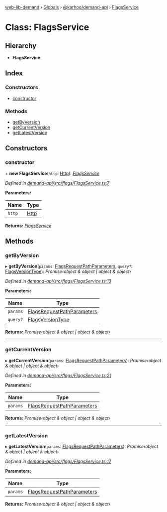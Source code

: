 [web-lib-demand](../README.md) › [Globals](../globals.md) › [@karhoo/demand-api](../modules/_karhoo_demand_api.md) › [FlagsService](_karhoo_demand_api.flagsservice.md)

# Class: FlagsService

## Hierarchy

* **FlagsService**

## Index

### Constructors

* [constructor](_karhoo_demand_api.flagsservice.md#constructor)

### Methods

* [getByVersion](_karhoo_demand_api.flagsservice.md#getbyversion)
* [getCurrentVersion](_karhoo_demand_api.flagsservice.md#getcurrentversion)
* [getLatestVersion](_karhoo_demand_api.flagsservice.md#getlatestversion)

## Constructors

###  constructor

\+ **new FlagsService**(`http`: [Http](../interfaces/_karhoo_demand_api.http.md)): *[FlagsService](_karhoo_demand_api.flagsservice.md)*

*Defined in [demand-api/src/flags/FlagsService.ts:7](https://github.com/karhoo/web-lib-demand/blob/a5799e7/packages/demand-api/src/flags/FlagsService.ts#L7)*

**Parameters:**

Name | Type |
------ | ------ |
`http` | [Http](../interfaces/_karhoo_demand_api.http.md) |

**Returns:** *[FlagsService](_karhoo_demand_api.flagsservice.md)*

## Methods

###  getByVersion

▸ **getByVersion**(`params`: [FlagsRequestPathParameters](../modules/_karhoo_demand_api.md#flagsrequestpathparameters), `query?`: [FlagsVersionType](../modules/_karhoo_demand_api.md#flagsversiontype)): *Promise‹object & object | object & object›*

*Defined in [demand-api/src/flags/FlagsService.ts:13](https://github.com/karhoo/web-lib-demand/blob/a5799e7/packages/demand-api/src/flags/FlagsService.ts#L13)*

**Parameters:**

Name | Type |
------ | ------ |
`params` | [FlagsRequestPathParameters](../modules/_karhoo_demand_api.md#flagsrequestpathparameters) |
`query?` | [FlagsVersionType](../modules/_karhoo_demand_api.md#flagsversiontype) |

**Returns:** *Promise‹object & object | object & object›*

___

###  getCurrentVersion

▸ **getCurrentVersion**(`params`: [FlagsRequestPathParameters](../modules/_karhoo_demand_api.md#flagsrequestpathparameters)): *Promise‹object & object | object & object›*

*Defined in [demand-api/src/flags/FlagsService.ts:21](https://github.com/karhoo/web-lib-demand/blob/a5799e7/packages/demand-api/src/flags/FlagsService.ts#L21)*

**Parameters:**

Name | Type |
------ | ------ |
`params` | [FlagsRequestPathParameters](../modules/_karhoo_demand_api.md#flagsrequestpathparameters) |

**Returns:** *Promise‹object & object | object & object›*

___

###  getLatestVersion

▸ **getLatestVersion**(`params`: [FlagsRequestPathParameters](../modules/_karhoo_demand_api.md#flagsrequestpathparameters)): *Promise‹object & object | object & object›*

*Defined in [demand-api/src/flags/FlagsService.ts:17](https://github.com/karhoo/web-lib-demand/blob/a5799e7/packages/demand-api/src/flags/FlagsService.ts#L17)*

**Parameters:**

Name | Type |
------ | ------ |
`params` | [FlagsRequestPathParameters](../modules/_karhoo_demand_api.md#flagsrequestpathparameters) |

**Returns:** *Promise‹object & object | object & object›*
